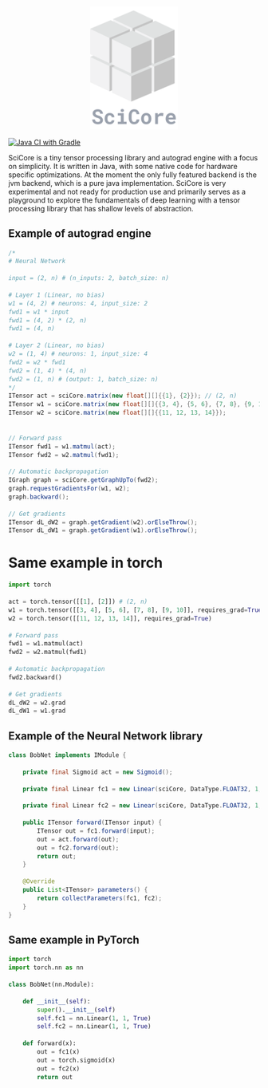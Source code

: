 <p align="center">
    <img src="logo_with_text.png" alt="SciCore Logo" width="35%" />
</p>

[![Java CI with Gradle](https://github.com/mikex86/scicore/actions/workflows/gradle.yml/badge.svg)](https://github.com/mikex86/scicore/actions/workflows/gradle.yml)

SciCore is a tiny tensor processing library and autograd engine with a focus on simplicity. It is written in Java,
with some native code for hardware specific optimizations.
At the moment the only fully featured backend is the jvm backend, which is a pure java implementation.
SciCore is very experimental and not ready for production use and primarily serves as a playground to explore the
fundamentals
of deep learning with a tensor processing library that has shallow levels of abstraction.

## Example of autograd engine

```java
/*
# Neural Network

input = (2, n) # (n_inputs: 2, batch_size: n)

# Layer 1 (Linear, no bias)
w1 = (4, 2) # neurons: 4, input_size: 2
fwd1 = w1 * input
fwd1 = (4, 2) * (2, n)
fwd1 = (4, n)

# Layer 2 (Linear, no bias)
w2 = (1, 4) # neurons: 1, input_size: 4
fwd2 = w2 * fwd1
fwd2 = (1, 4) * (4, n)
fwd2 = (1, n) # (output: 1, batch_size: n)
*/
ITensor act = sciCore.matrix(new float[][]{{1}, {2}}); // (2, n)
ITensor w1 = sciCore.matrix(new float[][]{{3, 4}, {5, 6}, {7, 8}, {9, 10}});
ITensor w2 = sciCore.matrix(new float[][]{{11, 12, 13, 14}});


// Forward pass
ITensor fwd1 = w1.matmul(act);
ITensor fwd2 = w2.matmul(fwd1);

// Automatic backpropagation
IGraph graph = sciCore.getGraphUpTo(fwd2);
graph.requestGradientsFor(w1, w2);
graph.backward();

// Get gradients
ITensor dL_dW2 = graph.getGradient(w2).orElseThrow();
ITensor dL_dW1 = graph.getGradient(w1).orElseThrow();

```

# Same example in torch

```python
import torch

act = torch.tensor([[1], [2]]) # (2, n)
w1 = torch.tensor([[3, 4], [5, 6], [7, 8], [9, 10]], requires_grad=True)
w2 = torch.tensor([[11, 12, 13, 14]], requires_grad=True)

# Forward pass
fwd1 = w1.matmul(act)
fwd2 = w2.matmul(fwd1)

# Automatic backpropagation
fwd2.backward()

# Get gradients
dL_dW2 = w2.grad
dL_dW1 = w1.grad
```

## Example of the Neural Network library

```java
class BobNet implements IModule {
  
    private final Sigmoid act = new Sigmoid();
  
    private final Linear fc1 = new Linear(sciCore, DataType.FLOAT32, 1, 1, true);
  
    private final Linear fc2 = new Linear(sciCore, DataType.FLOAT32, 1, 1, true);
  
    public ITensor forward(ITensor input) {
        ITensor out = fc1.forward(input);
        out = act.forward(out);
        out = fc2.forward(out);
        return out;
    }
  
    @Override
    public List<ITensor> parameters() {
        return collectParameters(fc1, fc2);
    }
}
```

## Same example in PyTorch
```python
import torch
import torch.nn as nn

class BobNet(nn.Module):

    def __init__(self):
        super().__init__(self)
        self.fc1 = nn.Linear(1, 1, True)
        self.fc2 = nn.Linear(1, 1, True)
    
    def forward(x):
        out = fc1(x)
        out = torch.sigmoid(x)
        out = fc2(x)
        return out
```